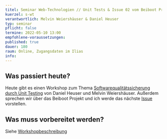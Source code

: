 ```yaml
---
titel: Seminar Web-Technologien // Unit Tests & Issue 02 vom Beiboot Projekt
kuerzel: s-wt
verantwortlich: Melvin Weiershäuser & Daniel Heuser
typ: seminar
pflicht: false
termine: 2022-05-10 13:00
empfohlene-voraussetzungen: 
published: true
dauer: 180
raum: Online, Zugangsdaten im Ilias
info: 
---
```

## Was passiert heute?
Heute gibt es einen Workshop zum Thema [Softwarequalitätssicherung durch Unit Testing](https://th-koeln.github.io/mi-master-wtw/workshops/2022/sqs_unit-testing/index/) von Daniel Heuser und Melvin Weiershäuser. Außerdem sprechen wir über das Beiboot Projekt und ich werde das nächste [Issue](https://github.com/mi-classroom/mi-master-wt-beiboot-2022/issues/2) vorstellen.

## Was muss vorbereitet werden?
Siehe [Workshopbeschreibung](https://th-koeln.github.io/mi-master-wtw/workshops/2022/sqs_unit-testing/index/)